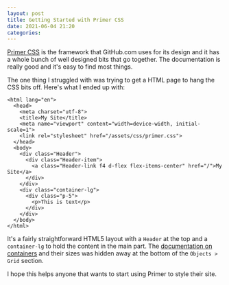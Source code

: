 ```yaml
---
layout: post
title: Getting Started with Primer CSS
date: 2021-06-04 21:20
categories: 
---
```


[Primer CSS](https://primer.style/css/) is the framework that GitHub.com uses for its design and it has a whole bunch of well designed bits that go together.
The documentation is really good and it's easy to find most things.

The one thing I struggled with was trying to get a HTML page to hang the CSS bits off. Here's what I ended up with:

```
<html lang="en">
  <head>
    <meta charset="utf-8">
    <title>My Site</title>
    <meta name="viewport" content="width=device-width, initial-scale=1">
    <link rel="stylesheet" href="/assets/css/primer.css">
  </head>
  <body>
    <div class="Header">
      <div class="Header-item">
        <a class="Header-link f4 d-flex flex-items-center" href="/">My Site</a>
      </div>
    </div>
    <div class="container-lg">
      <div class="p-5">
        <p>This is text</p>
      </div>
    </div>
  </body>
</html>
```

It's a fairly straightforward HTML5 layout with a `Header` at the top and a `container-lg` to hold the content in the main part.
The [documentation on containers](https://primer.style/css/objects/grid#containers) and their sizes was hidden away at the bottom of the `Objects > Grid` section.

I hope this helps anyone that wants to start using Primer to style their site.
